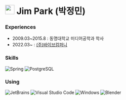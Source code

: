 <h1><img src="https://emojis.slackmojis.com/emojis/images/1531849430/4246/blob-sunglasses.gif?1531849430" width="30"/> Jim Park (박정민)</h1>

<h3>Experiences</h3>
<ul>
 <li> 2009.03~2015.8 : 동명대학교 미디어공학과 학사</li>
 <li> 2022.03~ : <a href="http://vaiv.kr/">(주)바이브컴퍼니</a></li>
</ul>
 
<h3>Skills</h3>
<p>
 <img alt="Spring" src="https://img.shields.io/badge/-Spring-6DB33F?style=flat-square&logo=spring&logoColor=white" />
 <img alt="PostgreSQL" src="https://img.shields.io/badge/-PostgreSQL-4169E1?style=flat-square&logo=postgresql&logoColor=white" />
</p>

<h3>Using</h3>
<p>
 <img alt="JetBrains" src="https://img.shields.io/badge/-JetBrains-000000?style=flat-square&logo=jetbrains&logoColor=white" />
 <img alt="Visual Studio Code" src="https://img.shields.io/badge/-Visual%20Studio%20Code-007ACC?style=flat-square&logo=visual%20studio%20code&logoColor=white" />
 <img alt="Windows" src="https://img.shields.io/badge/-Windows-0078D6?style=flat-square&logo=windows&logoColor=white" />
 <img alt="Blender" src="https://img.shields.io/badge/-Blender-6DB33F?style=flat-square&logo=blender&logoColor=white" />
</p>
